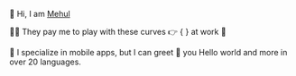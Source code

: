 👋 Hi, I am [Mehul](https://github.com/mehul90)

👨‍💻 They pay me to play with these curves 👉 { } at work 🤩

👀 I specialize in mobile apps, but I can greet 👋 you Hello world and more in over 20 languages.

<!-- 📫 Reach out to me here. -->

<!---
mehul90/mehul90 is a ✨ special ✨ repository because its `README.md` (this file) appears on your GitHub profile.
You can click the Preview link to take a look at your changes.
--->
